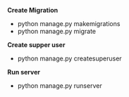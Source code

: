 **Create Migration**
- python manage.py makemigrations
- python manage.py migrate

**Create supper user**
- python manage.py createsuperuser

**Run server**
- python manage.py runserver
